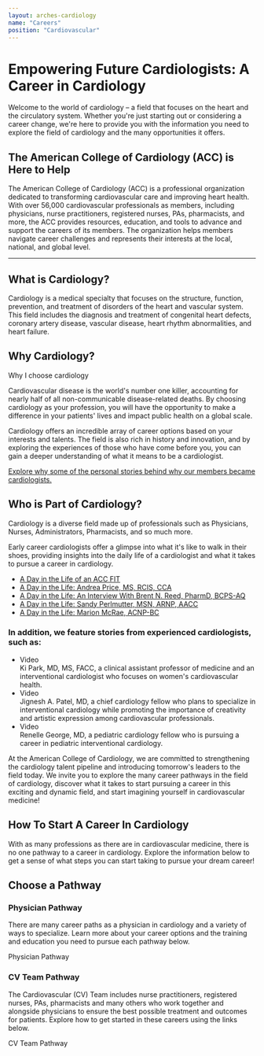 ```yaml
---
layout: arches-cardiology
name: "Careers"
position: "Cardiovascular"
---
```





# Empowering Future Cardiologists: A Career in Cardiology

Welcome to the world of cardiology – a field that focuses on the heart and the circulatory system. Whether you're just starting out or considering a career change, we're here to provide you with the information you need to explore the field of cardiology and the many opportunities it offers. 
## The American College of Cardiology (ACC) is Here to Help

The American College of Cardiology (ACC) is a professional organization dedicated to transforming cardiovascular care and improving heart health. With over 56,000 cardiovascular professionals as members, including physicians, nurse practitioners, registered nurses, PAs, pharmacists, and more, the ACC provides resources, education, and tools to advance and support the careers of its members. The organization helps members navigate career challenges and represents their interests at the local, national, and global level.

<hr class="br_primary">

## What is Cardiology?

Cardiology is a medical specialty that focuses on the structure, function, prevention, and treatment of disorders of the heart and vascular system. This field includes the diagnosis and treatment of congenital heart defects, coronary artery disease, vascular disease, heart rhythm abnormalities, and heart failure. 

## Why Cardiology?

<div class="aspect aspect_16x9 bg-acc bg_acc br_radius c_white grid items_center justify_center m-b_3 p_3 text_center float_right:md max-w_20:md m_5 m-t_0">Why I choose cardiology</div>

Cardiovascular disease is the world's number one killer, accounting for nearly half of all non-communicable disease-related deaths. By choosing cardiology as your profession, you will have the opportunity to make a difference in your patients' lives and impact public health on a global scale. 

Cardiology offers an incredible array of career options based on your interests and talents. The field is also rich in history and innovation, and by exploring the experiences of those who have come before you, you can gain a deeper understanding of what it means to be a cardiologist. 

[Explore why some of the personal stories behind why our members became cardiologists.](#)

## Who is Part of Cardiology?

Cardiology is a diverse field made up of professionals such as Physicians, Nurses, Administrators, Pharmacists, and so much more.


Early career cardiologists offer a glimpse into what it's like to walk in their shoes, providing insights into the daily life of a cardiologist and what it takes to pursue a career in cardiology.

-	[A Day in the Life of an ACC FIT ](link)
-	[A Day in the Life: Andrea Price, MS, RCIS, CCA](link)
-	[A Day in the Life: An Interview With Brent N. Reed, PharmD, BCPS-AQ](link)
-	[A Day in the Life: Sandy Perlmutter, MSN, ARNP, AACC](link)
-	[A Day in the Life: Marion McRae, ACNP-BC](link)


### In addition, we feature stories from experienced cardiologists, such as:

<ul class="ul_none">
	<li class="flex flex_row:md flex_column">
	<div class="aspect aspect_16x9 bg-acc bg_acc br_radius c_white flex_none grid items_center justify_center m-b_3 m-r_4 max-w_15 p_3 text_center">Video</div>
	<div>Ki Park, MD, MS, FACC, a clinical assistant professor of medicine and an interventional cardiologist who focuses on women's cardiovascular health.</div>
	</li>
	<li class="flex flex_row:md flex_column">
	<div class="aspect aspect_16x9 bg-acc bg_acc br_radius c_white flex_none grid items_center justify_center m-b_3 m-r_4 max-w_15 p_3 text_center">Video</div>
	<div>Jignesh A. Patel, MD, a chief cardiology fellow who plans to specialize in interventional cardiology while promoting the importance of creativity and artistic expression among cardiovascular professionals.</div>
	</li>
	<li class="flex flex_row:md flex_column">
	<div class="aspect aspect_16x9 bg-acc bg_acc br_radius c_white flex_none grid items_center justify_center m-b_3 m-r_4 max-w_15 p_3 text_center">Video</div>
	<div>Renelle George, MD, a pediatric cardiology fellow who is pursuing a career in pediatric interventional cardiology.</div>
	</li>
</ul>

At the American College of Cardiology, we are committed to strengthening the cardiology talent pipeline and introducing tomorrow's leaders to the field today. We invite you to explore the many career pathways in the field of cardiology, discover what it takes to start pursuing a career in this exciting and dynamic field, and start imagining yourself in cardiovascular medicine!


## How To Start A Career In Cardiology

With as many professions as there are in cardiovascular medicine, there is no one pathway to a career in cardiology. Explore the information below to get a sense of what steps you can start taking to pursue your dream career!


<div class="bg_acc br_radius c_white color_inherit inherit links_dark p_4 reading-typography">
<h2 class="text_center br-b_1 br_solid p-b_3 m-b_3">Choose a Pathway</h2>
<div class="grid gap_4 grid grid-col_2:md">
<div class="p_3 relative">

<h3>Physician Pathway</h3>
<p>There are many career paths as a physician in cardiology and a variety of ways to specialize. Learn more about your career options and the training and education you need to pursue each pathway below.</p>

<a class="btn btn-primary font_medium expanded-click-area">Physician Pathway</a>

</div>
<div class="p_3 relative">

<h3>CV Team Pathway</h3>
<p>The Cardiovascular (CV) Team includes nurse practitioners, registered nurses, PAs, pharmacists and many others who work together and alongside physicians to ensure the best possible treatment and outcomes for patients. Explore how to get started in these careers using the links below.</p>
<a class="btn btn-primary font_medium expanded-click-area">CV Team Pathway</a>


</div></div>
</div>

